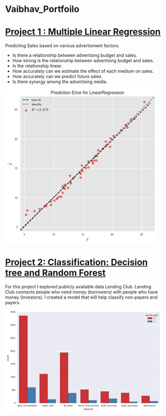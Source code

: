 # Vaibhav_Portfoilo

# [Project 1 : Multiple Linear Regression](https://github.com/vaibhav-dutta/Multiple-Linear-Regression)
Predicting Sales based on various advertisment factors.
* Is there a relationship between advertising budget and sales.
* How strong is the relationship between advertising budget and sales.
* Is the relationship linear.
* How accurately can we estimate the effect of each medium on sales.
* How accurately can we predict future sales.
* Is there synergy among the advertising media.

![](/downloads.png)

# [Project 2: Classification: Decision tree and Random Forest](https://github.com/vaibhav-dutta/Random-Forest-and-Decision-Tree)

For this project I explored publicly available data Lending Club. Lending Club connects people who need money (borrowers) with people who have money (investors). I created a model that will help classify non-payers and payers.

![](/Image.png)
